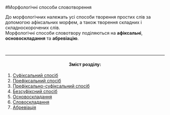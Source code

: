 #Морфологічні способи словотворення

До морфологічних належать усі способи творення простих слів за допомогою афіксальних морфем, а також творення складних і складноскорочених слів.<br>
Морфологічні способи словотвору поділяються на <b>афіксальні</b>, <b>основоскладання</b> та <b>абревіацію</b>.


<br>
<hr>
<center><h4>Зміст розділу:</h4></center>


  1. [Суфiксальний спосiб](4/sufiksalniy_sposib.md)
  2. [Префiксальний спосiб](4/prefiksalniy_sposib.md)
  3. [Префiксально-суфiксальний спосiб](4/prefiksalno-sufiksalniy_sposib.md)
  4. [Безсуфiксний спосiб](4/bezsufiksniy_sposib.md)
  5. [Основоскладання](4/osnovoskladannya.md)
  6. [Словоскладання](4/slovoskladannya.md)
  7. [Абревiацiя](4/abreviaciya.md)